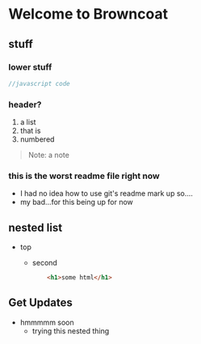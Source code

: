 Welcome to Browncoat
==================


## stuff

### lower stuff

``` javascript
//javascript code
```


### header?

1. a list
1. that is
1. numbered

> Note: a note




### this is the worst readme file right now

- I had no idea how to use git's readme mark up so....
- my bad...for this being up for now




## nested list


- top

	- second

		``` html
			<h1>some html</h1>
		```


## Get Updates

- hmmmmm soon
	- trying this nested thing


